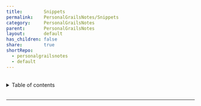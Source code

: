 ```yaml
---
title:        Snippets
permalink:    PersonalGrailsNotes/Snippets
category:     PersonalGrailsNotes
parent:       PersonalGrailsNotes
layout:       default
has_children: false
share:        true
shortRepo:
  - personalgrailsnotes
  - default
---
```



<br/>

<details markdown="block">
<summary>
Table of contents
</summary>
{: .text-delta }
1. TOC
{:toc}
</details>

<br/>

***

<br/>